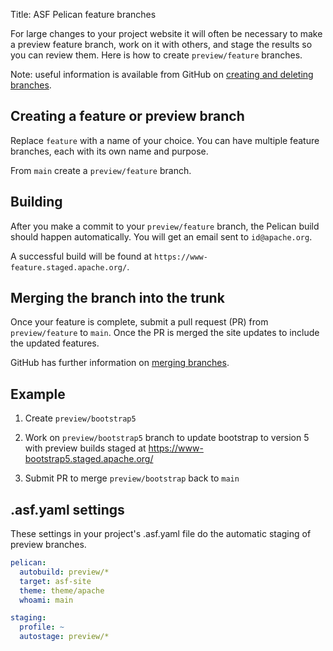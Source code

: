 Title: ASF Pelican feature branches

For large changes to your project website it will often be necessary to make a preview feature branch, work on it with others, and stage the results so you can review them. Here is how to create `preview/feature` branches.

Note: useful information is available from GitHub on <a href="https://docs.github.com/en/github/collaborating-with-issues-and-pull-requests/creating-and-deleting-branches-within-your-repository#creating-a-branch" target="_blank">creating and deleting branches</a>.

## Creating a feature or preview branch

Replace `feature` with a name of your choice. You can have multiple feature branches, each with its own name and purpose.

From `main` create a `preview/feature` branch.

## Building

After you make a commit to your `preview/feature` branch, the Pelican build should happen automatically. You will get an email sent to `id@apache.org`.

A successful build will be found at `https://www-feature.staged.apache.org/`.

## Merging the branch into the trunk

Once your feature is complete, submit a pull request (PR) from `preview/feature` to `main`. Once the PR is merged the site updates to include the updated features.

GitHub has further information on <a href="https://docs.github.com/en/github/collaborating-with-issues-and-pull-requests/creating-a-pull-request#creating-the-pull-request" target="_blank">merging branches</a>. 

## Example

1. Create `preview/bootstrap5`

2. Work on `preview/bootstrap5` branch to update bootstrap to version 5 with preview builds staged at https://www-bootstrap5.staged.apache.org/

3. Submit PR to merge `preview/bootstrap` back to `main`

## .asf.yaml settings

These settings in your project's .asf.yaml file do the automatic staging of preview branches.

```yaml
pelican:
  autobuild: preview/*
  target: asf-site
  theme: theme/apache
  whoami: main

staging:
  profile: ~
  autostage: preview/*
```
